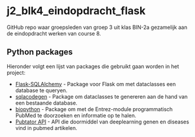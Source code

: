 # j2_blk4_eindopdracht_flask
GitHub repo waar groepsleden van groep 3 uit klas BIN-2a gezamelijk aan de eindopdracht werken van course 8.

Python packages
---------------
Hieronder volgt een lijst van packages die gebruikt gaan worden in het project:
* [Flask-SQLAlchemy](https://pypi.org/project/Flask-SQLAlchemy/) - Package voor Flask om met dataclasses een database te queryen.
* [sqlacodegen](https://pypi.org/project/sqlacodegen/) - Package om dataclasses te genereren aan de hand van een bestaande database.
* [biopython](https://pypi.org/project/biopython/) - Package om met de Entrez-module programmatisch PubMed te doorzoeken en informatie op te halen.
* [Pubtator API](https://www.ncbi.nlm.nih.gov/research/pubtator/api.html) - API die doormiddel van deeplearning genen en diseases vind in pubmed artikelen.
